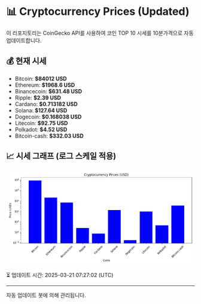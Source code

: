 
# 📊 Cryptocurrency Prices (Updated)

이 리포지토리는 CoinGecko API를 사용하여 코인 TOP 10 시세를 10분가격으로 자동 업데이트합니다.

## 💰 현재 시세
- Bitcoin: **$84012 USD**
- Ethereum: **$1968.6 USD**
- Binancecoin: **$631.48 USD**
- Ripple: **$2.39 USD**
- Cardano: **$0.713182 USD**
- Solana: **$127.64 USD**
- Dogecoin: **$0.168038 USD**
- Litecoin: **$92.75 USD**
- Polkadot: **$4.52 USD**
- Bitcoin-cash: **$332.03 USD**

## 📈 시세 그래프 (로그 스케일 적용)
![Crypto Prices](crypto_prices.png)

⏳ 업데이트 시간: 2025-03-21 07:27:02 (UTC)

---
자동 업데이트 봇에 의해 관리됩니다.

